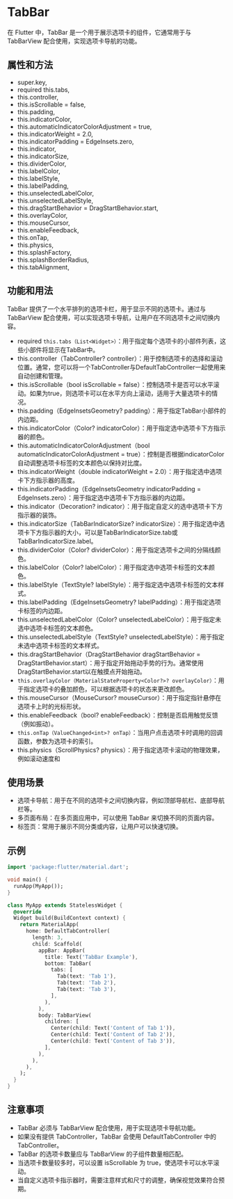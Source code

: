 # TabBar

在 Flutter 中，TabBar 是一个用于展示选项卡的组件，它通常用于与 TabBarView 配合使用，实现选项卡导航的功能。

## 属性和方法

- super.key,
- required this.tabs,
- this.controller,
- this.isScrollable = false,
- this.padding,
- this.indicatorColor,
- this.automaticIndicatorColorAdjustment = true,
- this.indicatorWeight = 2.0,
- this.indicatorPadding = EdgeInsets.zero,
- this.indicator,
- this.indicatorSize,
- this.dividerColor,
- this.labelColor,
- this.labelStyle,
- this.labelPadding,
- this.unselectedLabelColor,
- this.unselectedLabelStyle,
- this.dragStartBehavior = DragStartBehavior.start,
- this.overlayColor,
- this.mouseCursor,
- this.enableFeedback,
- this.onTap,
- this.physics,
- this.splashFactory,
- this.splashBorderRadius,
- this.tabAlignment,

## 功能和用法

TabBar 提供了一个水平排列的选项卡栏，用于显示不同的选项卡。通过与 TabBarView 配合使用，可以实现选项卡导航，让用户在不同选项卡之间切换内容。

- required `this.tabs（List<Widget>）`：用于指定每个选项卡的小部件列表，这些小部件将显示在TabBar中。
- this.controller（TabController? controller）：用于控制选项卡的选择和滚动位置。通常，您可以将一个TabController与DefaultTabController一起使用来自动创建和管理。
- this.isScrollable（bool isScrollable = false）：控制选项卡是否可以水平滚动。如果为true，则选项卡可以在水平方向上滚动，适用于大量选项卡的情况。
- this.padding（EdgeInsetsGeometry? padding）：用于指定TabBar小部件的内边距。
- this.indicatorColor（Color? indicatorColor）：用于指定选中选项卡下方指示器的颜色。
- this.automaticIndicatorColorAdjustment（bool automaticIndicatorColorAdjustment = true）：控制是否根据indicatorColor自动调整选项卡标签的文本颜色以保持对比度。
- this.indicatorWeight（double indicatorWeight = 2.0）：用于指定选中选项卡下方指示器的高度。
- this.indicatorPadding（EdgeInsetsGeometry indicatorPadding = EdgeInsets.zero）：用于指定选中选项卡下方指示器的内边距。
- this.indicator（Decoration? indicator）：用于指定自定义的选中选项卡下方指示器的装饰。
- this.indicatorSize（TabBarIndicatorSize? indicatorSize）：用于指定选中选项卡下方指示器的大小，可以是TabBarIndicatorSize.tab或TabBarIndicatorSize.label。
- this.dividerColor（Color? dividerColor）：用于指定选项卡之间的分隔线颜色。
- this.labelColor（Color? labelColor）：用于指定选中选项卡标签的文本颜色。
- this.labelStyle（TextStyle? labelStyle）：用于指定选中选项卡标签的文本样式。
- this.labelPadding（EdgeInsetsGeometry? labelPadding）：用于指定选项卡标签的内边距。
- this.unselectedLabelColor（Color? unselectedLabelColor）：用于指定未选中选项卡标签的文本颜色。
- this.unselectedLabelStyle（TextStyle? unselectedLabelStyle）：用于指定未选中选项卡标签的文本样式。
- this.dragStartBehavior（DragStartBehavior dragStartBehavior = DragStartBehavior.start）：用于指定开始拖动手势的行为。通常使用DragStartBehavior.start以在触摸点开始拖动。
- `this.overlayColor（MaterialStateProperty<Color?>? overlayColor）`：用于指定选项卡的叠加颜色，可以根据选项卡的状态来更改颜色。
- this.mouseCursor（MouseCursor? mouseCursor）：用于指定指针悬停在选项卡上时的光标形状。
- this.enableFeedback（bool? enableFeedback）：控制是否启用触觉反馈（例如振动）。
- `this.onTap（ValueChanged<int>? onTap）`：当用户点击选项卡时调用的回调函数，参数为选项卡的索引。
- this.physics（ScrollPhysics? physics）：用于指定选项卡滚动的物理效果，例如滚动速度和

## 使用场景

- 选项卡导航：用于在不同的选项卡之间切换内容，例如顶部导航栏、底部导航栏等。
- 多页面布局：在多页面应用中，可以使用 TabBar 来切换不同的页面内容。
- 标签页：常用于展示不同分类或内容，让用户可以快速切换。

## 示例

```dart
import 'package:flutter/material.dart';

void main() {
  runApp(MyApp());
}

class MyApp extends StatelessWidget {
  @override
  Widget build(BuildContext context) {
    return MaterialApp(
      home: DefaultTabController(
        length: 3,
        child: Scaffold(
          appBar: AppBar(
            title: Text('TabBar Example'),
            bottom: TabBar(
              tabs: [
                Tab(text: 'Tab 1'),
                Tab(text: 'Tab 2'),
                Tab(text: 'Tab 3'),
              ],
            ),
          ),
          body: TabBarView(
            children: [
              Center(child: Text('Content of Tab 1')),
              Center(child: Text('Content of Tab 2')),
              Center(child: Text('Content of Tab 3')),
            ],
          ),
        ),
      ),
    );
  }
}
```

## 注意事项

- TabBar 必须与 TabBarView 配合使用，用于实现选项卡导航功能。
- 如果没有提供 TabController，TabBar 会使用 DefaultTabController 中的 TabController。
- TabBar 的选项卡数量应与 TabBarView 的子组件数量相匹配。
- 当选项卡数量较多时，可以设置 isScrollable 为 true，使选项卡可以水平滚动。
- 当自定义选项卡指示器时，需要注意样式和尺寸的调整，确保视觉效果符合预期。
